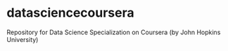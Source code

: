 # datasciencecoursera
Repository for Data Science Specialization on Coursera (by John Hopkins University)
